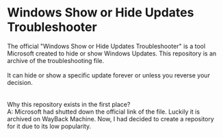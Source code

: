 # Windows Show or Hide Updates Troubleshooter
The official "Windows Show or Hide Updates Troubleshooter" is a tool Microsoft created to hide or show Windows Updates. This repository is an archive of the troubleshooting file.
<br>
<br>
It can hide or show a specific update forever or unless you reverse your decision.
<br>
<br>
<br>
Why this repository exists in the first place?
<br>
A: Microsoft had shutted down the official link of the file. Luckily it is archived on WayBack Machine.
Now, I had decided to create a repository for it due to its low popularity.
